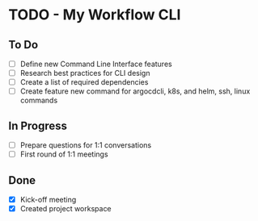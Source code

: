 # TODO - My Workflow CLI

## To Do

- [ ] Define new Command Line Interface features
- [ ] Research best practices for CLI design
- [ ] Create a list of required dependencies
- [ ] Create feature new command for argocdcli, k8s, and helm, ssh, linux commands

## In Progress

- [ ] Prepare questions for 1:1 conversations
- [ ] First round of 1:1 meetings

## Done

- [x] Kick-off meeting
- [x] Created project workspace
